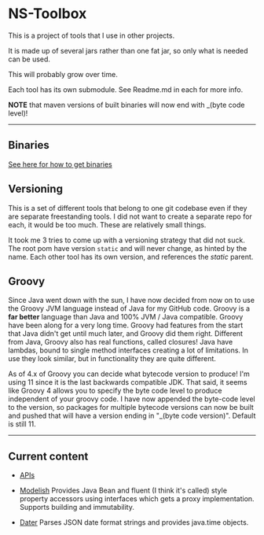 # NS-Toolbox

This is a project of tools that I use in other projects.

It is made up of several jars rather than one fat jar, so only what is needed can be used.

This will probably grow over time.

Each tool has its own submodule. See Readme.md in each for more info.

**NOTE** that maven versions of built binaries will now end with _(byte code level)! 

----

## Binaries

[See here for how to get binaries](https://tombensve.github.io)

## Versioning 

This is a set of different tools that belong to one git codebase even if they are separate freestanding tools. I did not want to create a separate repo for each, it would be too much. These are relatively small things. 

It took me 3 tries to come up with a versioning strategy that did not suck. The root pom have version `static` and will never change, as hinted by the name. Each other tool has its own version, and references the _static_ parent.

## Groovy

Since Java went down with the sun, I have now decided from now on to use the Groovy JVM language instead of Java for my GitHub code. Groovy is a **far better** language than Java and 100% JVM / Java compatible. Groovy have been along for a very long time. Groovy had features from the start that Java didn't get until much later, and Groovy did them right. Different from Java, Groovy also has real functions, called closures! Java have lambdas, bound to single method interfaces creating a lot of limitations. In use they look similar, but in functionality they are quite different. 

As of 4.x of Groovy you can decide what bytecode version to produce! I'm using 11 since it is the last backwards compatible JDK. 
That said, it seems like Groovy 4 allows you to specify the byte code level to produce independent of your groovy code.
I have now appended the byte-code level to the version, so packages for multiple bytecode versions can now
be built and pushed that will have a version ending in "_(byte code version)". Default is still 11.

----

## Current content

- [APIs](ns-toolbox-apis/README.md)

- [Modelish](Modelish/README.md) Provides Java Bean and fluent (I think it's called) style property accessors
using interfaces which gets a proxy implementation. Supports building and immutability.

- [Dater](Dater/README.md) Parses JSON date format strings and provides java.time objects.
